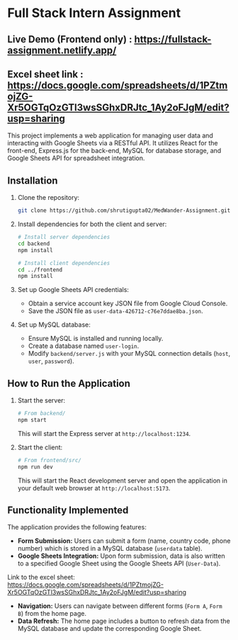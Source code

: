 # Full Stack Intern Assignment

## Live Demo (Frontend only) : https://fullstack-assignment.netlify.app/
## Excel sheet link : https://docs.google.com/spreadsheets/d/1PZtmojZG-Xr5OGTqOzGTl3wsSGhxDRJtc_1Ay2oFJgM/edit?usp=sharing

This project implements a web application for managing user data and interacting with Google Sheets via a RESTful API. It utilizes React for the front-end, Express.js for the back-end, MySQL for database storage, and Google Sheets API for spreadsheet integration.

## Installation

1. Clone the repository:

   ```bash
   git clone https://github.com/shrutigupta02/MedWander-Assignment.git
   ```

2. Install dependencies for both the client and server:

   ```bash
   # Install server dependencies
   cd backend
   npm install

   # Install client dependencies
   cd ../frontend
   npm install
   ```

3. Set up Google Sheets API credentials:

   - Obtain a service account key JSON file from Google Cloud Console.
   - Save the JSON file as `user-data-426712-c76e7ddae8ba.json`.

4. Set up MySQL database:

   - Ensure MySQL is installed and running locally.
   - Create a database named `user-login`.
   - Modify `backend/server.js` with your MySQL connection details (`host`, `user`, `password`).

## How to Run the Application

1. Start the server:

   ```bash
   # From backend/
   npm start
   ```

   This will start the Express server at `http://localhost:1234`.

2. Start the client:

   ```bash
   # From frontend/src/
   npm run dev
   ```

   This will start the React development server and open the application in your default web browser at `http://localhost:5173`.

## Functionality Implemented

The application provides the following features:

- **Form Submission:** Users can submit a form (name, country code, phone number) which is stored in a MySQL database (`userdata` table).
- **Google Sheets Integration:** Upon form submission, data is also written to a specified Google Sheet using the Google Sheets API (`User-Data`).

Link to the excel sheet: https://docs.google.com/spreadsheets/d/1PZtmojZG-Xr5OGTqOzGTl3wsSGhxDRJtc_1Ay2oFJgM/edit?usp=sharing

- **Navigation:** Users can navigate between different forms (`Form A`, `Form B`) from the home page.
- **Data Refresh:** The home page includes a button to refresh data from the MySQL database and update the corresponding Google Sheet.
